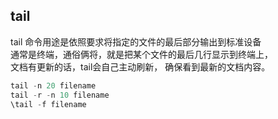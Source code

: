 ## tail
tail 命令用途是依照要求将指定的文件的最后部分输出到标准设备  
通常是终端，通俗俩将，就是把某个文件的最后几行显示到终端上，  
文档有更新的话，tail会自己主动刷新， 确保看到最新的文档内容。  

```C++
tail -n 20 filename
tail -r -n 10 filename
\tail -f filename
```